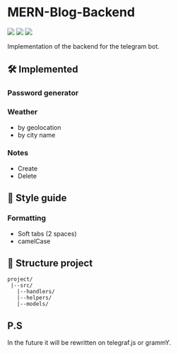 
# MERN-Blog-Backend

![](https://img.shields.io/badge/Tools-npm-%23CB3837?style=flat&logo=npm)
![](https://img.shields.io/badge/Tools-TelegramBotApi-%2326A5E4?style=flat&logo=Telegram)
![](https://img.shields.io/badge/Tools-Sequelize-%2352B0E7?style=flat&logo=Sequelize)

Implementation of the backend for the telegram bot.

## 🛠️ Implemented

### Password generator

### Weather
* by geolocation
* by city name

### Notes
* Create
* Delete

## 📖 Style guide

### Formatting

* Soft tabs (2 spaces)
* camelCase

## 📂 Structure project

```
project/
 |--src/
   |--handlers/
   |--helpers/
   |--models/
```

## P.S

In the future it will be rewritten on telegraf.js or grammY.
